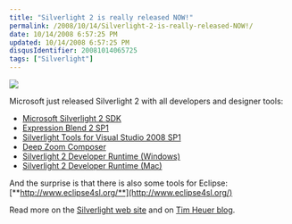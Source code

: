 ```yaml
---
title: "Silverlight 2 is really released NOW!"
permalink: /2008/10/14/Silverlight-2-is-really-released-NOW!/
date: 10/14/2008 6:57:25 PM
updated: 10/14/2008 6:57:25 PM
disqusIdentifier: 20081014065725
tags: ["Silverlight"]
---
```

![](http://farm4.static.flickr.com/3061/2940512325_e0403323a5_o.png) 

Microsoft just released Silverlight 2 with all developers and designer tools:
<!-- more -->
* [Microsoft Silverlight 2 SDK](http://www.microsoft.com/downloads/info.aspx?na=22&p=1&SrcDisplayLang=en&SrcCategoryId=&SrcFamilyId=&u=%2fdownloads%2fdetails.aspx%3fFamilyID%3d8d933343-038f-499c-986c-c3c7e87a60b3%26DisplayLang%3den)
* [Expression Blend 2 SP1](http://www.microsoft.com/downloads/info.aspx?na=22&p=4&SrcDisplayLang=en&SrcCategoryId=&SrcFamilyId=&u=%2fdownloads%2fdetails.aspx%3fFamilyID%3deb9b5c48-ba2b-4c39-a1c3-135c60bbbe66%26DisplayLang%3den)
* [Silverlight Tools for Visual Studio 2008 SP1](http://www.microsoft.com/downloads/info.aspx?na=22&p=5&SrcDisplayLang=en&SrcCategoryId=&SrcFamilyId=&u=%2fdownloads%2fdetails.aspx%3fFamilyID%3dc22d6a7b-546f-4407-8ef6-d60c8ee221ed%26DisplayLang%3den)
* [Deep Zoom Composer](http://www.microsoft.com/downloads/info.aspx?na=22&p=3&SrcDisplayLang=en&SrcCategoryId=&SrcFamilyId=&u=%2fdownloads%2fdetails.aspx%3fFamilyID%3d457b17b7-52bf-4bda-87a3-fa8a4673f8bf%26DisplayLang%3den)
* [Silverlight 2 Developer Runtime (Windows)](http://go.microsoft.com/fwlink/?LinkId=119972)
* [Silverlight 2 Developer Runtime (Mac)](http://go.microsoft.com/fwlink/?LinkId=119973)  

And the surprise is that there is also some tools for Eclipse: [**http://www.eclipse4sl.org/**](http://www.eclipse4sl.org/)

Read more on the [Silverlight web site](http://silverlight.net/default.aspx) and on [Tim Heuer blog](http://timheuer.com/blog/archive/2008/10/14/silverlight-2-released-officially.aspx).
